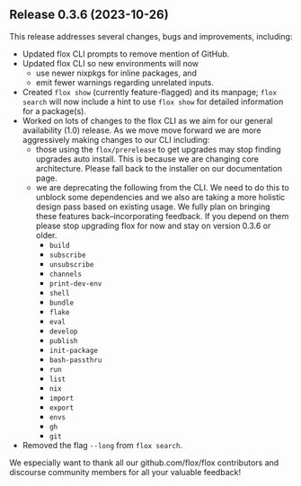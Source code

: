 ## Release 0.3.6 (2023-10-26)

This release addresses several changes, bugs and improvements, including:

- Updated flox CLI prompts to remove mention of GitHub.
- Updated flox CLI so new environments will now
  - use newer nixpkgs for inline packages, and
  - emit fewer warnings regarding unrelated inputs.
- Created `flox show` (currently feature-flagged) and its manpage; `flox search` will now include a hint to 
  use `flox show` for detailed information for a package(s).
- Worked on lots of changes to the flox CLI as we aim for our general availability (1.0) release. As we move
  move forward we are more aggressively making changes to our CLI including:
  - those using the `flox/prerelease` to get upgrades may stop finding upgrades auto install. This is because we are 
    changing core architecture. Please fall back to the installer on our documentation page.
  - we are deprecating the following from the CLI. We need to do this to unblock some dependencies and we also are 
    taking a more holistic design pass based on existing usage. We fully plan on bringing these features 
    back–incorporating feedback. If you depend on them please stop upgrading flox for now and stay on 
    version 0.3.6 or older.
    - `build`
    - `subscribe`
    - `unsubscribe`
    - `channels`
    - `print-dev-env`
    - `shell`
    - `bundle`
    - `flake`
    - `eval`
    - `develop`
    - `publish`
    - `init-package`
    - `bash-passthru`
    - `run`
    - `list`
    - `nix`
    - `import`
    - `export`
    - `envs`
    - `gh`
    - `git`
- Removed the flag `--long` from `flox search`.

We especially want to thank all our github.com/flox/flox contributors and discourse community members for all your valuable feedback!
